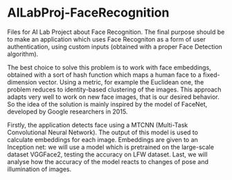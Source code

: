 # AILabProj-FaceRecognition
Files for AI Lab Project about Face Recognition. The final purpose should be to make an application which uses Face Recogniton as a form of user authentication, using custom inputs (obtained with a proper Face Detection algorithm).

The best choice to solve this problem is to work with face embeddings, obtained with a sort of hash function which maps a human face to a fixed-dimension vector.
Using a metric, for example the Euclidean one, the problem reduces to identity-based clustering of the images. 
This approach adapts very well to work on new face images, that is our desired behavior.
So the idea of the solution is mainly inspired by the model of FaceNet, developed by Google researchers in 2015.

Firstly, the application detects face using a MTCNN (Multi-Task Convolutional Neural Network). The output of this model is used to calculate embeddings for each image.
Embeddings are given to an Inception net: we will use a model which is pretrained on the large-scale dataset VGGFace2, testing the accuracy on LFW dataset.
Last, we will analyse how the accuracy of the model reacts to changes of pose and illumination of images.

